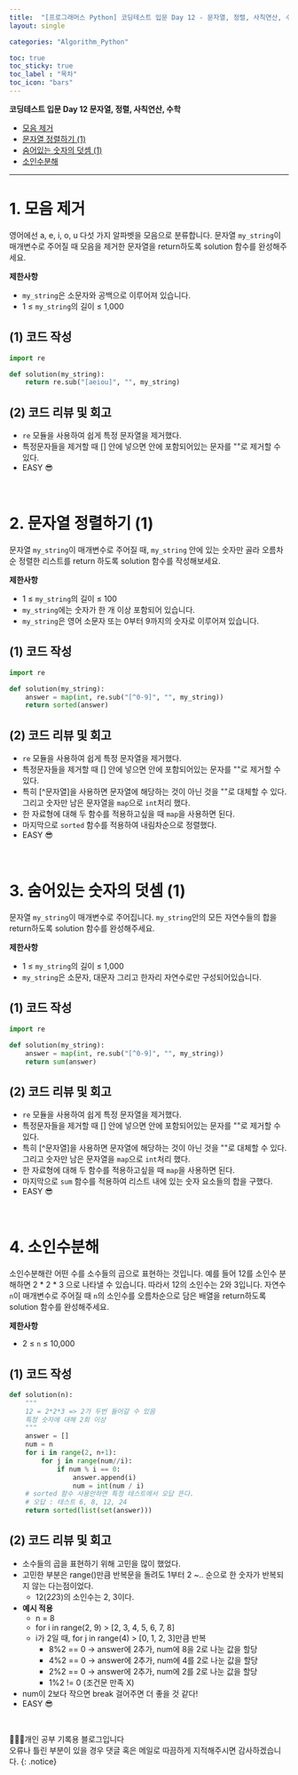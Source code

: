 ```yaml
---
title:  "[프로그래머스 Python] 코딩테스트 입문 Day 12 - 문자열, 정렬, 사칙연산, 수학"
layout: single

categories: "Algorithm_Python"

toc: true
toc_sticky: true
toc_label : "목차"
toc_icon: "bars"
---
```


**코딩테스트 입문 Day 12 문자열, 정렬, 사칙연산, 수학**
- [모음 제거](https://school.programmers.co.kr/learn/courses/30/lessons/120849)
- [문자열 정렬하기 (1)](https://school.programmers.co.kr/learn/courses/30/lessons/120850)
- [숨어있는 숫자의 덧셈 (1)](https://school.programmers.co.kr/learn/courses/30/lessons/120851)
- [소인수분해](https://school.programmers.co.kr/learn/courses/30/lessons/120852)

***

# <span class="half_HL">1. 모음 제거</span>
영어에선 a, e, i, o, u 다섯 가지 알파벳을 모음으로 분류합니다. 문자열 ```my_string```이 매개변수로 주어질 때 모음을 제거한 문자열을 return하도록 solution 함수를 완성해주세요.

**제한사항**
- ```my_string```은 소문자와 공백으로 이루어져 있습니다.
- 1 ≤ ```my_string```의 길이 ≤ 1,000

## (1) 코드 작성
```python
import re

def solution(my_string):
    return re.sub("[aeiou]", "", my_string)
```

## (2) 코드 리뷰 및 회고
- ```re``` 모듈을 사용하여 쉽게 특정 문자열을 제거했다.
- 특정문자들을 제거할 때 [] 안에 넣으면 안에 포함되어있는 문자를 ""로 제거할 수 있다.
- EASY 😎

<br>

# <span class="half_HL">2. 문자열 정렬하기 (1)</span>
문자열 ```my_string```이 매개변수로 주어질 때, ```my_string``` 안에 있는 숫자만 골라 오름차순 정렬한 리스트를 return 하도록 solution 함수를 작성해보세요.

**제한사항**
- 1 ≤ ```my_string```의 길이 ≤ 100
- ```my_string```에는 숫자가 한 개 이상 포함되어 있습니다.
- ```my_string```은 영어 소문자 또는 0부터 9까지의 숫자로 이루어져 있습니다.


## (1) 코드 작성
```python
import re

def solution(my_string):
    answer = map(int, re.sub("[^0-9]", "", my_string))
    return sorted(answer)
```

## (2) 코드 리뷰 및 회고
- ```re``` 모듈을 사용하여 쉽게 특정 문자열을 제거했다.
- 특정문자들을 제거할 때 [] 안에 넣으면 안에 포함되어있는 문자를 ""로 제거할 수 있다.
- 특히 [^문자열]을 사용하면 문자열에 해당하는 것이 아닌 것을 ""로 대체할 수 있다.
그리고 숫자만 남은 문자열을 ```map```으로 ```int```처리 했다.
- 한 자료형에 대해 두 함수를 적용하고싶을 때 ```map```을 사용하면 된다.
- 마지막으로 ```sorted``` 함수를 적용하여 내림차순으로 정렬했다.
- EASY 😎

<br>

# <span class="half_HL">3. 숨어있는 숫자의 덧셈 (1)</span>
문자열 ```my_string```이 매개변수로 주어집니다. ```my_string```안의 모든 자연수들의 합을 return하도록 solution 함수를 완성해주세요.

**제한사항**
- 1 ≤ ```my_string```의 길이 ≤ 1,000
- ```my_string```은 소문자, 대문자 그리고 한자리 자연수로만 구성되어있습니다.

## (1) 코드 작성
```python
import re

def solution(my_string):
    answer = map(int, re.sub("[^0-9]", "", my_string))
    return sum(answer)
```

## (2) 코드 리뷰 및 회고
- ```re``` 모듈을 사용하여 쉽게 특정 문자열을 제거했다.
- 특정문자들을 제거할 때 [] 안에 넣으면 안에 포함되어있는 문자를 ""로 제거할 수 있다.
- 특히 [^문자열]을 사용하면 문자열에 해당하는 것이 아닌 것을 ""로 대체할 수 있다.
그리고 숫자만 남은 문자열을 ```map```으로 ```int```처리 했다.
- 한 자료형에 대해 두 함수를 적용하고싶을 때 ```map```을 사용하면 된다.
- 마지막으로 ```sum``` 함수를 적용하여 리스트 내에 있는 숫자 요소들의 합을 구했다.
- EASY 😎

<br>

# <span class="half_HL">4. 소인수분해</span>
소인수분해란 어떤 수를 소수들의 곱으로 표현하는 것입니다. 예를 들어 12를 소인수 분해하면 2 * 2 * 3 으로 나타낼 수 있습니다. 따라서 12의 소인수는 2와 3입니다. 자연수 ```n```이 매개변수로 주어질 때 ```n```의 소인수를 오름차순으로 담은 배열을 return하도록 solution 함수를 완성해주세요.

**제한사항**
- 2 ≤ ```n``` ≤ 10,000


## (1) 코드 작성
```python
def solution(n):
    """
    12 = 2*2*3 => 2가 두번 들어갈 수 있음
    특정 숫자에 대해 2회 이상 
    """
    answer = []
    num = n
    for i in range(2, n+1):
        for j in range(num//i):
            if num % i == 0:
                answer.append(i)
                num = int(num / i)
    # sorted 함수 사용안하면 특정 테스트에서 오답 뜬다.
    # 오답 : 테스트 6, 8, 12, 24
    return sorted(list(set(answer)))
```

## (2) 코드 리뷰 및 회고
- 소수들의 곱을 표현하기 위해 고민을 많이 했었다. 
- 고민한 부분은 range()만큼 반복문을 돌려도 1부터 2 ~.. 순으로 한 숫자가 반복되지 않는 다는점이었다.
  - 12(2*2*3)의 소인수는 2, 3이다.
- **예시 적용**
  - n = 8
  - for i in range(2, 9) > [2, 3, 4, 5, 6, 7, 8]
  - i가 2일 때, for j in range(4) > [0, 1, 2, 3]만큼 반복
    - 8%2 == 0 -> answer에 2추가, num에 8을 2로 나눈 값을 할당
    - 4%2 == 0 -> answer에 2추가, num에 4를 2로 나눈 값을 할당
    - 2%2 == 0 -> answer에 2추가, num에 2를 2로 나눈 값을 할당
    - 1%2 != 0 (조건문 만족 X)
- num이 2보다 작으면 break 걸어주면 더 좋을 것 같다!
- EASY 😎

<br>

👩🏻‍💻개인 공부 기록용 블로그입니다
<br>오류나 틀린 부분이 있을 경우 댓글 혹은 메일로 따끔하게 지적해주시면 감사하겠습니다.
{: .notice}